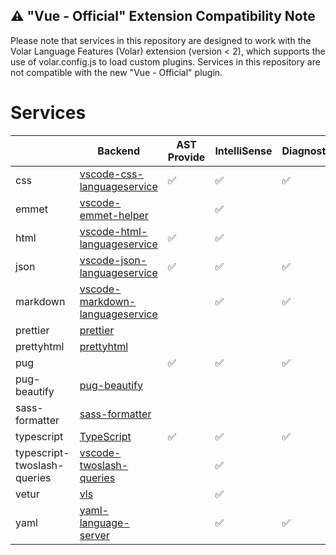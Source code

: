 ## ⚠️ "Vue - Official" Extension Compatibility Note

Please note that services in this repository are designed to work with the Volar Language Features (Volar) extension (version < 2), which supports the use of volar.config.js to load custom plugins. Services in this repository are not compatible with the new "Vue - Official" plugin.

# Services

|                             | Backend                                                                                                                                                       | AST Provide | IntelliSense | Diagnostic | Formatting |
|-----------------------------|---------------------------------------------------------------------------------------------------------------------------------------------------------------|-------------|--------------|------------|------------|
| css                         | [vscode-css-languageservice](https://github.com/microsoft/vscode-css-languageservice)                                                                         | ✅           | ✅            | ✅          | ✅          |
| emmet                       | [vscode-emmet-helper](https://github.com/microsoft/vscode-emmet-helper)                                                                                       |             | ✅            |            |            |
| html                        | [vscode-html-languageservice](https://github.com/microsoft/vscode-html-languageservice)                                                                       | ✅           | ✅            |            | ✅          |
| json                        | [vscode-json-languageservice](https://github.com/microsoft/vscode-json-languageservice)                                                                       | ✅           | ✅            | ✅          | ✅          |
| markdown                    | [vscode-markdown-languageservice](https://github.com/microsoft/vscode-markdown-languageservice)                                                               |             | ✅            | ✅          |            |
| prettier                    | [prettier](https://github.com/prettier/prettier)                                                                                                              |             |              |            | ✅          |
| prettyhtml                  | [prettyhtml](https://github.com/Prettyhtml/prettyhtml)                                                                                                        |             |              |            | ✅          |
| pug                         |                                                                                                                                                               | ✅           | ✅            | ✅          |            |
| pug-beautify                | [pug-beautify](https://github.com/vingorius/pug-beautify)                                                                                                     |             |              |            | ✅          |
| sass-formatter              | [sass-formatter](https://github.com/TheRealSyler/sass-formatter)                                                                                              |             |              |            | ✅          |
| typescript                  | [TypeScript](https://github.com/microsoft/TypeScript)                                                                                                         | ✅           | ✅            | ✅          | ✅          |
| typescript-twoslash-queries | [vscode-twoslash-queries](https://github.com/orta/vscode-twoslash-queries)                                                                                    |             | ✅            |            |            |
| vetur                       | [vls](https://github.com/vuejs/vetur)                                                                                                                         |             | ✅            |            |            |
| yaml                        | [yaml-language-server](https://github.com/redhat-developer/yaml-language-server)                                                                             |             | ✅            | ✅          |            |
